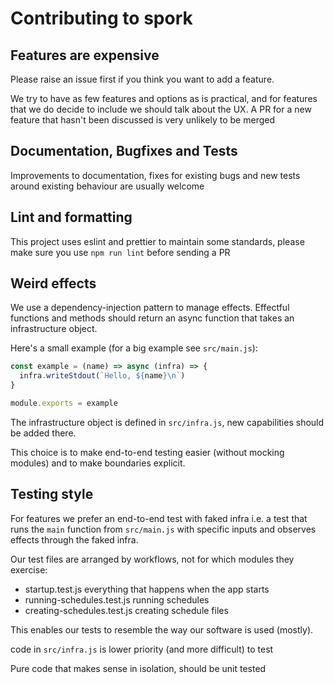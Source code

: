 # Contributing to spork

## Features are expensive

Please raise an issue first if you think you want to add a feature.

We try to have as few features and options as is practical, and for features
that we do decide to include we should talk about the UX. A PR for a new feature
that hasn't been discussed is very unlikely to be merged

## Documentation, Bugfixes and Tests

Improvements to documentation, fixes for existing bugs and new tests around
existing behaviour are usually welcome

## Lint and formatting

This project uses eslint and prettier to maintain some standards, please make
sure you use `npm run lint` before sending a PR

## Weird effects

We use a dependency-injection pattern to manage effects. Effectful functions and
methods should return an async function that takes an infrastructure object.

Here's a small example (for a big example see `src/main.js`):

```javascript
const example = (name) => async (infra) => {
  infra.writeStdout(`Hello, ${name}\n`)
}

module.exports = example
```

The infrastructure object is defined in `src/infra.js`, new capabilities should
be added there.

This choice is to make end-to-end testing easier (without mocking modules) and
to make boundaries explicit.

## Testing style

For features we prefer an end-to-end test with faked infra i.e. a test that runs
the `main` function from `src/main.js` with specific inputs and observes effects
through the faked infra.

Our test files are arranged by workflows, not for which modules they exercise:

- startup.test.js everything that happens when the app starts
- running-schedules.test.js running schedules
- creating-schedules.test.js creating schedule files

This enables our tests to resemble the way our software is used (mostly).

code in `src/infra.js` is lower priority (and more difficult) to test

Pure code that makes sense in isolation, should be unit tested
